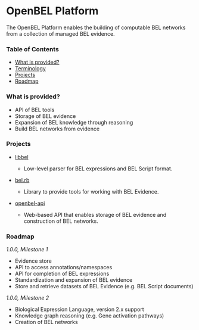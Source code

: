 # OpenBEL Platform

The OpenBEL Platform enables the building of computable BEL networks from a collection of managed BEL evidence.

### Table of Contents

- [What is provided?][What is provided?]
- [Terminology][Terminology]
- [Projects][Projects]
- [Roadmap][Roadmap]

<a name="what_is_provided"></a>
### What is provided?

- API of BEL tools
- Storage of BEL evidence
- Expansion of BEL knowledge through reasoning
- Build BEL networks from evidence

<a name="projects"></a>
### Projects

- [libbel](https://github.com/OpenBEL/libbel)
  - Low-level parser for BEL expressions and BEL Script format.

- [bel.rb](https://github.com/OpenBEL/bel.rb)
  - Library to provide tools for working with BEL Evidence.

- [openbel-api](https://github.com/OpenBEL/openbel-api)
  - Web-based API that enables storage of BEL evidence and construction of BEL networks.


<a name="roadmap"></a>
### Roadmap

*1.0.0, Milestone 1*

- Evidence store
- API to access annotations/namespaces
- API for completion of BEL expressions
- Standardization and expansion of BEL evidence
- Store and retrieve datasets of BEL Evidence (e.g. BEL Script documents)

*1.0.0, Milestone 2*

- Biological Expression Language, version 2.x support
- Knowledge graph reasoning (e.g. Gene activation pathways)
- Creation of BEL networks

[What is provided?]: #what_is_provided
[Terminology]:       ./terminology.md
[Projects]:          #projects
[Roadmap]:           #roadmap
